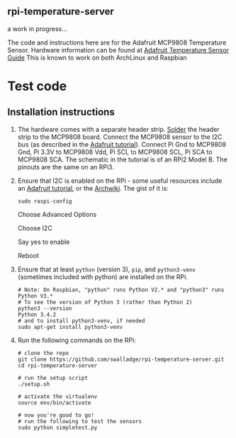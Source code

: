 
## rpi-temperature-server

a work in progress...

The code and instructions here are for the Adafruit MCP9808 Temperature Sensor.
Hardware information can be found at [Adafruit Temperature Sensor Guide](https://cdn-learn.adafruit.com/downloads/pdf/adafruit-mcp9808-precision-i2c-temperature-sensor-guide.pdf)
This is known to work on both ArchLinux and Raspbian

# Test code

## Installation instructions

1. The hardware comes with a separate header strip. 
   [Solder](https://learn.adafruit.com/adafruit-mcp9808-precision-i2c-temperature-sensor-guide/wiring) 
   the header strip to the MCP9808 board. 
   Connect the MCP9808 sensor to the I2C bus (as described in the [Adafruit
   tutorial](https://learn.adafruit.com/mcp9808-temperature-sensor-python-library/hardware)).
   Connect Pi Gnd to MCP9808 Gnd, Pi 3.3V to MCP9808 Vdd, Pi SCL to MCP9808 SCL, Pi SCA to MCP9808 SCA.
   The schematic in the tutorial is of an RPi2 Model B. The pinouts are the same on an RPi3.

2. Ensure that I2C is enabled on the RPi - some useful resources include an [Adafruit
   tutorial](https://learn.adafruit.com/adafruits-raspberry-pi-lesson-4-gpio-setup/configuring-i2c), or the
   [Archwiki](https://wiki.archlinux.org/index.php/Raspberry_Pi#I2C).
   The gist of it is:

    ```
    sudo raspi-config
    ```

    Choose Advanced Options

    Choose I2C

    Say yes to enable

    Reboot

3. Ensure that at least `python` (version 3), `pip`, and `python3-venv` (sometimes included with python) are installed on the RPi.

    ```
    # Note: On Raspbian, "python" runs Python V2.* and "python3" runs Python V3.*
    # To see the version of Python 3 (rather than Python 2)
    python3 --version
    Python 3.4.2
    # and to install python3-venv, if needed
    sudo apt-get install python3-venv
    ```

4. Run the following commands on the RPi:

    ```
    # clone the repo
    git clone https://github.com/swalladge/rpi-temperature-server.git
    cd rpi-temperature-server

    # run the setup script
    ./setup.sh

    # activate the virtualenv
    source env/bin/activate

    # now you're good to go!
    # run the following to test the sensors
    sudo python simpletest.py
    ```
